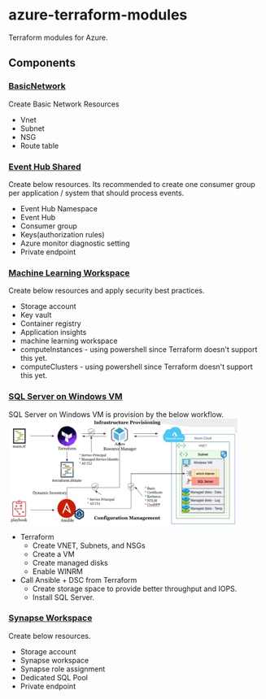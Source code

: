 # azure-terraform-modules
Terraform modules for Azure.

## Components

### [BasicNetwork](./components/BasicNetwork/README.md)
Create Basic Network Resources
* Vnet
* Subnet
* NSG
* Route table

### [Event Hub Shared](./components/EventHubShared/README.md)
Create below resources. Its recommended to create one consumer group per application / system that should process events.
* Event Hub Namespace
* Event Hub
* Consumer group
* Keys(authorization rules)
* Azure monitor diagnostic setting
* Private endpoint

### [Machine Learning Workspace](./components/MachineLearningWorkspace/README.md)
Create below resources and apply security best practices.
* Storage account
* Key vault
* Container registry
* Application insights
* machine learning workspace
* computeInstances - using powershell since Terraform doesn't support this yet.
* computeClusters - using powershell since Terraform doesn't support this yet.

### [SQL Server on Windows VM](./components/SqlServerWindowsVm/README.md)
SQL Server on Windows VM is provision by the below workflow.
<a href="url"><img src="./docs/images/01.sql-vm-workflow.png" align="middle" height="210" width="450" ></a>

* Terraform
    * Create VNET, Subnets, and NSGs
    * Create a VM
    * Create managed disks
    * Enable WINRM
* Call Ansible + DSC from Terraform
    * Create storage space to provide better throughput and IOPS.
    * Install SQL Server.

### [Synapse Workspace](./components/SynapseWorkspace/README.md)
Create below resources.
* Storage account
* Synapse workspace
* Synapse role assignment
* Dedicated SQL Pool
* Private endpoint
